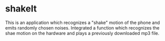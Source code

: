 # shakeIt

This is an application which recognizes a "shake" motion of the phone and emits randomly chosen noises. Integrated a function which recognizes the shae motion on the hardware and plays a previously downloaded mp3 file.
